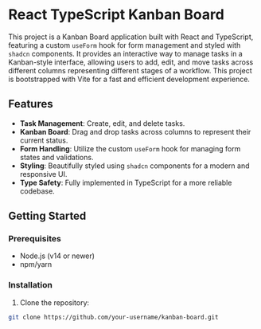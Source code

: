 # React TypeScript Kanban Board

This project is a Kanban Board application built with React and TypeScript, featuring a custom `useForm` hook for form management and styled with `shadcn` components. It provides an interactive way to manage tasks in a Kanban-style interface, allowing users to add, edit, and move tasks across different columns representing different stages of a workflow. This project is bootstrapped with Vite for a fast and efficient development experience.

## Features

- **Task Management**: Create, edit, and delete tasks.
- **Kanban Board**: Drag and drop tasks across columns to represent their current status.
- **Form Handling**: Utilize the custom `useForm` hook for managing form states and validations.
- **Styling**: Beautifully styled using `shadcn` components for a modern and responsive UI.
- **Type Safety**: Fully implemented in TypeScript for a more reliable codebase.

## Getting Started

### Prerequisites

- Node.js (v14 or newer)
- npm/yarn

### Installation

1. Clone the repository:

```bash
git clone https://github.com/your-username/kanban-board.git
